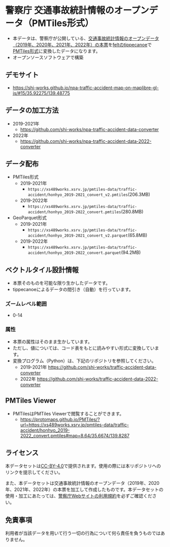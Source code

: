 # 警察庁 交通事故統計情報のオープンデータ（PMTiles形式）
- 本データは、警察庁が公開している、[交通事故統計情報のオープンデータ（2019年、2020年、2021年、2022年）の本票](https://www.npa.go.jp/publications/statistics/koutsuu/opendata/index_opendata.html)を[feltのtippecanoe](https://github.com/felt/tippecanoe)で[PMTiles形式](https://github.com/protomaps/PMTiles)に変換したデータになります。
- オープンソースソフトウェアで構築

## デモサイト
- https://shi-works.github.io/npa-traffic-accident-map-on-maplibre-gl-js/#15/35.92275/139.48775

## データの加工方法
- 2019-2021年
  - https://github.com/shi-works/npa-traffic-accident-data-converter
- 2022年
  - https://github.com/shi-works/npa-traffic-accident-data-2022-converter

## データ配布
- PMTiles形式
  - 2019-2021年
    - `https://xs489works.xsrv.jp/pmtiles-data/traffic-accident/honhyo_2019-2021_convert_v2.pmtiles`(206.3MB)
  - 2019-2022年
    - `https://xs489works.xsrv.jp/pmtiles-data/traffic-accident/honhyo_2019-2022_convert.pmtiles`(280.8MB)
- GeoParquet形式
  - 2019-2021年
    - `https://xs489works.xsrv.jp/pmtiles-data/traffic-accident/honhyo_2019-2021_convert_v2.parquet`(65.8MB)
  - 2019-2022年
    - `https://xs489works.xsrv.jp/pmtiles-data/traffic-accident/honhyo_2019-2022_convert.parquet`(94.2MB)

## ベクトルタイル設計情報
- 本票そのものを可能な限り生かしたデータです。
- tippecanoeによるデータの間引き（自動）を行っています。

### ズームレベル範囲
- 0-14

### 属性
- 本票の属性はそのまま生かしています。
- ただし、値については、コード表をもとに読みやすい形式に変換しています。
- 変換プログラム（Python）は、下記のリポジトリを参照してください。
  - 2019-2021年 https://github.com/shi-works/traffic-accident-data-converter
  - 2022年 https://github.com/shi-works/traffic-accident-data-2022-converter

## PMTiles Viewer
- PMTilesはPMTiles Viewerで閲覧することができます。
  - https://protomaps.github.io/PMTiles/?url=https://xs489works.xsrv.jp/pmtiles-data/traffic-accident/honhyo_2019-2022_convert.pmtiles#map=8.64/35.6674/139.8287

## ライセンス
本データセットは[CC-BY-4.0](https://github.com/shi-works/traffic-accident-pmtiles/blob/main/LICENSE)で提供されます。使用の際には本リポジトリへのリンクを提示してください。

また、本データセットは交通事故統計情報のオープンデータ（2019年、2020年、2021年、2022年）の本票を加工して作成したものです。本データセットの使用・加工にあたっては、[警察庁Webサイトの利用規約](https://www.npa.go.jp/rules/index.html)を必ずご確認ください。

## 免責事項
利用者が当該データを用いて行う一切の行為について何ら責任を負うものではありません。
